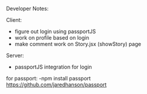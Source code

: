 Developer Notes:

Client:
- figure out login using passportJS
- work on profile based on login
- make comment work on Story.jsx (showStory) page 

Server:
- passportJS integration for login

for passport:
-npm install passport
https://github.com/jaredhanson/passport